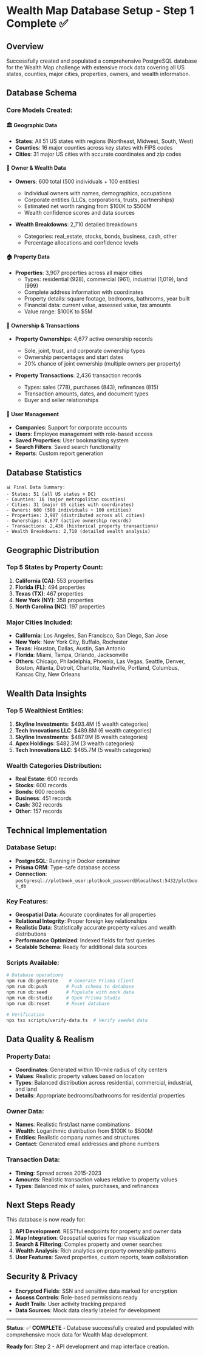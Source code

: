 # Wealth Map Database Setup - Step 1 Complete ✅

## Overview
Successfully created and populated a comprehensive PostgreSQL database for the Wealth Map challenge with extensive mock data covering all US states, counties, major cities, properties, owners, and wealth information.

## Database Schema

### Core Models Created:

#### 🏛️ Geographic Data
- **States**: All 51 US states with regions (Northeast, Midwest, South, West)
- **Counties**: 16 major counties across key states with FIPS codes
- **Cities**: 31 major US cities with accurate coordinates and zip codes

#### 👥 Owner & Wealth Data
- **Owners**: 600 total (500 individuals + 100 entities)
  - Individual owners with names, demographics, occupations
  - Corporate entities (LLCs, corporations, trusts, partnerships)
  - Estimated net worth ranging from $100K to $500M
  - Wealth confidence scores and data sources

- **Wealth Breakdowns**: 2,710 detailed breakdowns
  - Categories: real_estate, stocks, bonds, business, cash, other
  - Percentage allocations and confidence levels

#### 🏠 Property Data
- **Properties**: 3,907 properties across all major cities
  - Types: residential (928), commercial (961), industrial (1,019), land (999)
  - Complete address information with coordinates
  - Property details: square footage, bedrooms, bathrooms, year built
  - Financial data: current value, assessed value, tax amounts
  - Value range: $100K to $5M

#### 🔗 Ownership & Transactions
- **Property Ownerships**: 4,677 active ownership records
  - Sole, joint, trust, and corporate ownership types
  - Ownership percentages and start dates
  - 20% chance of joint ownership (multiple owners per property)

- **Property Transactions**: 2,436 transaction records
  - Types: sales (778), purchases (843), refinances (815)
  - Transaction amounts, dates, and document types
  - Buyer and seller relationships

#### 🏢 User Management
- **Companies**: Support for corporate accounts
- **Users**: Employee management with role-based access
- **Saved Properties**: User bookmarking system
- **Search Filters**: Saved search functionality
- **Reports**: Custom report generation

## Database Statistics

```
📊 Final Data Summary:
- States: 51 (all US states + DC)
- Counties: 16 (major metropolitan counties)
- Cities: 31 (major US cities with coordinates)
- Owners: 600 (500 individuals + 100 entities)
- Properties: 3,907 (distributed across all cities)
- Ownerships: 4,677 (active ownership records)
- Transactions: 2,436 (historical property transactions)
- Wealth Breakdowns: 2,710 (detailed wealth analysis)
```

## Geographic Distribution

### Top 5 States by Property Count:
1. **California (CA)**: 553 properties
2. **Florida (FL)**: 494 properties  
3. **Texas (TX)**: 467 properties
4. **New York (NY)**: 358 properties
5. **North Carolina (NC)**: 197 properties

### Major Cities Included:
- **California**: Los Angeles, San Francisco, San Diego, San Jose
- **New York**: New York City, Buffalo, Rochester
- **Texas**: Houston, Dallas, Austin, San Antonio
- **Florida**: Miami, Tampa, Orlando, Jacksonville
- **Others**: Chicago, Philadelphia, Phoenix, Las Vegas, Seattle, Denver, Boston, Atlanta, Detroit, Charlotte, Nashville, Portland, Columbus, Kansas City, New Orleans

## Wealth Data Insights

### Top 5 Wealthiest Entities:
1. **Skyline Investments**: $493.4M (5 wealth categories)
2. **Tech Innovations LLC**: $489.8M (6 wealth categories)
3. **Skyline Investments**: $487.9M (6 wealth categories)
4. **Apex Holdings**: $482.3M (3 wealth categories)
5. **Tech Innovations LLC**: $465.7M (5 wealth categories)

### Wealth Categories Distribution:
- **Real Estate**: 600 records
- **Stocks**: 600 records
- **Bonds**: 600 records
- **Business**: 451 records
- **Cash**: 302 records
- **Other**: 157 records

## Technical Implementation

### Database Setup:
- **PostgreSQL**: Running in Docker container
- **Prisma ORM**: Type-safe database access
- **Connection**: `postgresql://plotbook_user:plotbook_password@localhost:5432/plotbook_db`

### Key Features:
- **Geospatial Data**: Accurate coordinates for all properties
- **Relational Integrity**: Proper foreign key relationships
- **Realistic Data**: Statistically accurate property values and wealth distributions
- **Performance Optimized**: Indexed fields for fast queries
- **Scalable Schema**: Ready for additional data sources

### Scripts Available:
```bash
# Database operations
npm run db:generate    # Generate Prisma client
npm run db:push       # Push schema to database
npm run db:seed       # Populate with mock data
npm run db:studio     # Open Prisma Studio
npm run db:reset      # Reset database

# Verification
npx tsx scripts/verify-data.ts  # Verify seeded data
```

## Data Quality & Realism

### Property Data:
- **Coordinates**: Generated within 10-mile radius of city centers
- **Values**: Realistic property values based on location
- **Types**: Balanced distribution across residential, commercial, industrial, and land
- **Details**: Appropriate bedrooms/bathrooms for residential properties

### Owner Data:
- **Names**: Realistic first/last name combinations
- **Wealth**: Logarithmic distribution from $100K to $500M
- **Entities**: Realistic company names and structures
- **Contact**: Generated email addresses and phone numbers

### Transaction Data:
- **Timing**: Spread across 2015-2023
- **Amounts**: Realistic transaction values relative to property values
- **Types**: Balanced mix of sales, purchases, and refinances

## Next Steps Ready

This database is now ready for:
1. **API Development**: RESTful endpoints for property and owner data
2. **Map Integration**: Geospatial queries for map visualization
3. **Search & Filtering**: Complex property and owner searches
4. **Wealth Analysis**: Rich analytics on property ownership patterns
5. **User Features**: Saved properties, custom reports, team collaboration

## Security & Privacy

- **Encrypted Fields**: SSN and sensitive data marked for encryption
- **Access Controls**: Role-based permissions ready
- **Audit Trails**: User activity tracking prepared
- **Data Sources**: Mock data clearly labeled for development

---

**Status**: ✅ **COMPLETE** - Database successfully created and populated with comprehensive mock data for Wealth Map development.

**Ready for**: Step 2 - API development and map interface creation. 
